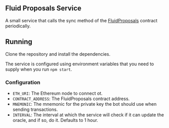 ## Fluid Proposals Service

A small service that calls the sync method of the [FluidProposals](https://github.com/BlossomLabs/fluid-proposals) contract periodically.

## Running

Clone the repository and install the dependencies.

The service is configured using environment variables that you need to supply when you run `npm start`.

### Configuration

- `ETH_URI`: The Ethereum node to connect ot.
- `CONTRACT_ADDRESS`: The FluidProposals contract address.
- `MNEMONIC`: The mnemonic for the private key the bot should use when sending transactions.
- `INTERVAL`: The interval at which the service will check if it can update the oracle, and if so, do it. Defaults to 1 hour.
